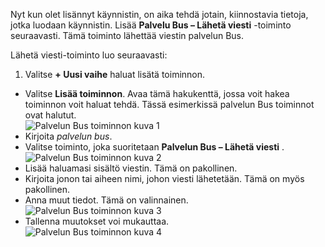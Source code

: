 Nyt kun olet lisännyt käynnistin, on aika tehdä jotain, kiinnostavia tietoja, jotka luodaan käynnistin. Lisää **Palvelu Bus – Lähetä viesti** -toiminto seuraavasti. Tämä toiminto lähettää viestin palvelun Bus.  

Lähetä viesti-toiminto luo seuraavasti:  

1. Valitse **+ Uusi vaihe** haluat lisätä toiminnon.  
- Valitse **Lisää toiminnon**. Avaa tämä hakukenttä, jossa voit hakea toiminnon voit haluat tehdä. Tässä esimerkissä palvelun Bus toiminnot ovat halutut.    
![Palvelun Bus toiminnon kuva 1](./media/connectors-create-api-servicebus/action-1.png)   
- Kirjoita *palvelun bus*.  
- Valitse toiminto, joka suoritetaan **Palvelun Bus – Lähetä viesti** .  
![Palvelun Bus toiminnon kuva 2](./media/connectors-create-api-servicebus/action-2.png)    
- Lisää haluamasi sisältö viestin. Tämä on pakollinen.  
- Kirjoita jonon tai aiheen nimi, johon viesti lähetetään. Tämä on myös pakollinen.   
- Anna muut tiedot. Tämä on valinnainen.     
![Palvelun Bus toiminnon kuva 3](./media/connectors-create-api-servicebus/action-3.png)    
- Tallenna muutokset voi mukauttaa.   
![Palvelun Bus toiminnon kuva 4](./media/connectors-create-api-servicebus/action-4.png)     
